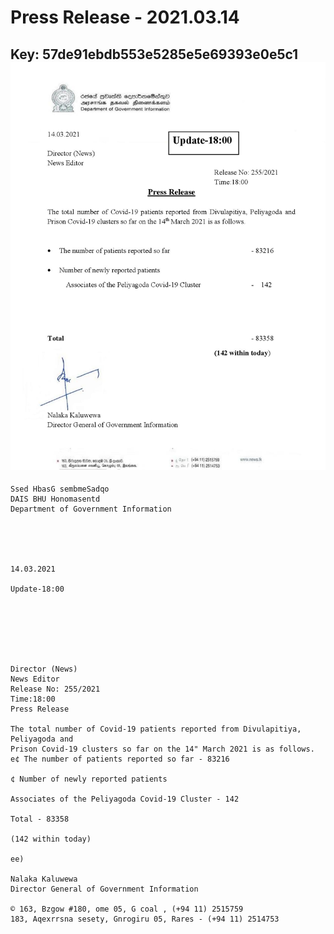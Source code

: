 # Press Release - 2021.03.14 
Key: 57de91ebdb553e5285e5e69393e0e5c1 
![img](img/57de91ebdb553e5285e5e69393e0e5c1.jpg)
---
```
Ssed HbasG sembmeSadqo
DAIS BHU Honomasentd
Department of Government Information

 

 

14.03.2021

Update-18:00

 

 

 

Director (News)
News Editor
Release No: 255/2021
Time:18:00
Press Release

The total number of Covid-19 patients reported from Divulapitiya, Peliyagoda and
Prison Covid-19 clusters so far on the 14" March 2021 is as follows.
e¢ The number of patients reported so far - 83216

¢ Number of newly reported patients

Associates of the Peliyagoda Covid-19 Cluster - 142

Total - 83358

(142 within today)

ee)

Nalaka Kaluwewa
Director General of Government Information

© 163, Bzgow #180, ome 05, G coal , (+94 11) 2515759
183, Aqexrrsna sesety, Gnrogiru 05, Rares - (+94 11) 2514753

```
